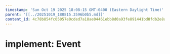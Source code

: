 ```yaml
---
timestamp: 'Sun Oct 19 2025 18:08:15 GMT-0400 (Eastern Daylight Time)'
parent: '[[../20251019_180815.3596b0b5.md]]'
content_id: 4c78b854fc05057e0cded7a18ae04461ebb8d0a93fe891441bd8fdb2e8ae8352
---
```


# implement: Event
